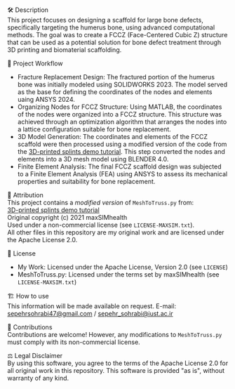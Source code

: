🛠️ Description  
This project focuses on designing a scaffold for large bone defects, specifically targeting the humerus bone, using advanced computational methods. The goal was to create a FCCZ (Face-Centered Cubic Z) structure that can be used as a potential solution for bone defect treatment through 3D printing and biomaterial scaffolding.

🧮 Project Workflow
- Fracture Replacement Design: The fractured portion of the humerus bone was initially modeled using SOLIDWORKS 2023. The model served as the base for defining the coordinates of the nodes and elements uaing ANSYS 2024.
- Organizing Nodes for FCCZ Structure: Using MATLAB, the coordinates of the nodes were organized into a FCCZ structure. This structure was achieved through an optimization algorithm that arranges the nodes into a lattice configuration suitable for bone replacement.
- 3D Model Generation: The coordinates and elements of the FCCZ scaffold were then processed using a modified version of the code from the [3D-printed splints demo tutorial](https://github.com/sim3DMedLab/3D-printed-splints-demo-tutorial). This step converted the nodes and elements into a 3D mesh model using BLENDER 4.0.
- Finite Element Analysis: The final FCCZ scaffold design was subjected to a Finite Element Analysis (FEA) using ANSYS to assess its mechanical properties and suitability for bone replacement.

📌 Attribution  
This project contains a *modified version* of `MeshToTruss.py` from:  
[3D-printed splints demo tutorial](https://github.com/sim3DMedLab/3D-printed-splints-demo-tutorial/blob/main/3%20Create%203D%20splint%20model/MeshToTruss.py)  
Original copyright (c) 2021 maxSIMhealth  
Used under a non-commercial license (see `LICENSE-MAXSIM.txt`).  
All other files in this repository are my original work and are licensed under the Apache License 2.0.  

📜 License  
- My Work: Licensed under the Apache License, Version 2.0 (see `LICENSE`)  
- MeshToTruss.py: Licensed under the terms set by maxSIMhealth (see `LICENSE-MAXSIM.txt`)  

🏗️ How to use  
This information will be made available on request.
E-mail: sepehrsohrabi47@gmail.com / sepehr_sohrabi@iust.ac.ir

🙌 Contributions  
Contributions are welcome! However, any modifications to `MeshToTruss.py` must comply with its non-commercial license.  

⚖️ Legal Disclaimer  
By using this software, you agree to the terms of the Apache License 2.0 for all original work in this repository. This software is provided "as is", without warranty of any kind.  

